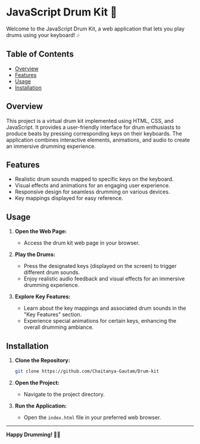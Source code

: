# JavaScript Drum Kit 🥁

Welcome to the JavaScript Drum Kit, a web application that lets you play drums using your keyboard! 🎶

## Table of Contents
- [Overview](#overview)
- [Features](#features)
- [Usage](#usage)
- [Installation](#installation)
  

## Overview

This project is a virtual drum kit implemented using HTML, CSS, and JavaScript. It provides a user-friendly interface for drum enthusiasts to produce beats by pressing corresponding keys on their keyboards. The application combines interactive elements, animations, and audio to create an immersive drumming experience.

## Features

- Realistic drum sounds mapped to specific keys on the keyboard.
- Visual effects and animations for an engaging user experience.
- Responsive design for seamless drumming on various devices.
- Key mappings displayed for easy reference.

## Usage

1. **Open the Web Page:**
   - Access the drum kit web page in your browser.

2. **Play the Drums:**
   - Press the designated keys (displayed on the screen) to trigger different drum sounds.
   - Enjoy realistic audio feedback and visual effects for an immersive drumming experience.

3. **Explore Key Features:**
   - Learn about the key mappings and associated drum sounds in the "Key Features" section.
   - Experience special animations for certain keys, enhancing the overall drumming ambiance.

## Installation

1. **Clone the Repository:**
   ```bash
   git clone https://github.com/Chaitanya-Gautam/Drum-kit

2. **Open the Project:**
   - Navigate to the project directory.

3. **Run the Application:**
   - Open the `index.html` file in your preferred web browser.


---

**Happy Drumming! 🥁🌟**
